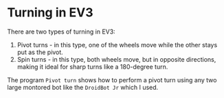 # Turning in EV3

There are two types of turning in EV3:
1. Pivot turns - in this type, one of the wheels move while the other stays put as the pivot.
2. Spin turns  - in this type, both wheels move, but in opposite directions, making it ideal for sharp turns like a 180-degree turn.

The program `Pivot turn` shows how to perform a pivot turn using any two large montored bot like the `DroidBot Jr` which I used. 
